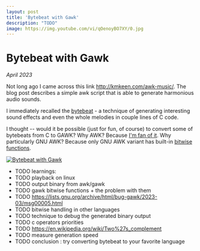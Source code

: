 ```yaml
---
layout: post
title: 'Bytebeat with Gawk'
description: "TODO"
image: https://img.youtube.com/vi/qOenoyBO7XY/0.jpg
---
```


# Bytebeat with Gawk

_April 2023_

Not long ago I came across this link http://kmkeen.com/awk-music/. The blog post describes a simple awk script that is able to generate harmonious audio sounds. 

I immediately recalled the [bytebeat](http://countercomplex.blogspot.com/2011/10/algorithmic-symphonies-from-one-line-of.html) - a technique of generating interesting sound effects and even the whole melodies in couple lines of C code.

I thought -- would it be possible (just for fun, of course) to convert some of bytebeats from C to GAWK? Why AWK? Because [I'm fan of it](awk.md). Why particularly GNU AWK? Because only GNU AWK variant has built-in [bitwise functions](https://www.gnu.org/software/gawk/manual/html_node/Bitwise-Functions.html).    

[![Bytebeat with Gawk](https://img.youtube.com/vi/qOenoyBO7XY/0.jpg)](https://www.youtube.com/watch?v=qOenoyBO7XY)

- TODO learnings:
- TODO playback on linux
- TODO output binary from awk/gawk
- TODO gawk bitwise functions + the problem with them
- TODO https://lists.gnu.org/archive/html/bug-gawk/2023-03/msg00005.html
- TODO bitwise handling in other languages
- TODO technique to debug the generated binary output
- TODO c operators priorities
- TODO https://en.wikipedia.org/wiki/Two%27s_complement
- TODO measure generation speed
- TODO conclusion : try converting bytebeat to your favorite language 
